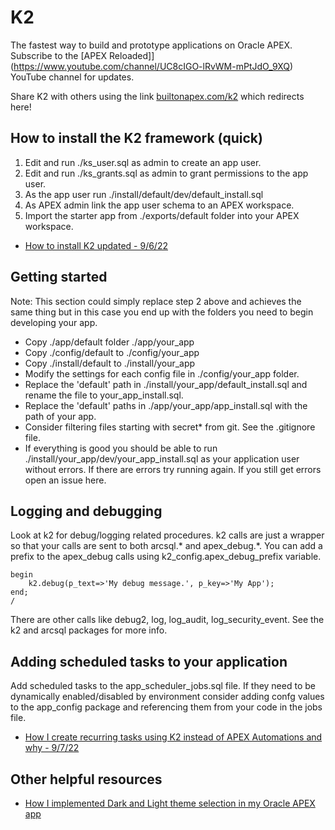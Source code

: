 
# K2 

The fastest way to build and prototype applications on Oracle APEX. Subscribe to the [APEX Reloaded]](https://www.youtube.com/channel/UC8cIGO-lRvWM-mPtJdO_9XQ) YouTube channel for updates.

Share K2 with others using the link [builtonapex.com/k2](builtonapex.com/k2) which redirects here!

## How to install the K2 framework (quick)

1. Edit and run ./ks_user.sql as admin to create an app user.
2. Edit and run ./ks_grants.sql as admin to grant permissions to the app user.
3. As the app user run ./install/default/dev/default_install.sql
4. As APEX admin link the app user schema to an APEX workspace.
5. Import the starter app from ./exports/default folder into your APEX workspace.

* [How to install K2 updated - 9/6/22](https://youtu.be/FKdsuL_oYgw)

## Getting started 

Note: This section could simply replace step 2 above and achieves the same thing but in this case you end up with the folders you need to begin developing your app.

* Copy ./app/default folder ./app/your_app
* Copy ./config/default to ./config/your_app
* Copy ./install/default to ./install/your_app
* Modify the settings for each config file in ./config/your_app folder.
* Replace the 'default' path in ./install/your_app/default_install.sql and rename the file to your_app_install.sql.
* Replace the 'default' paths in ./app/your_app/app_install.sql with the path of your app.
* Consider filtering files starting with secret* from git. See the .gitignore file.
* If everything is good you should be able to run ./install/your_app/dev/your_app_install.sql as your application user without errors. If there are errors try running again. If you still get errors open an issue here.

## Logging and debugging

Look at k2 for debug/logging related procedures. k2 calls are just a wrapper so that your calls are sent to both arcsql.* and apex_debug.*. You can add a prefix to the apex_debug calls using k2_config.apex_debug_prefix variable.
```
begin
	k2.debug(p_text=>'My debug message.', p_key=>'My App');
end;
/
```
There are other calls like debug2, log, log_audit, log_security_event. See the k2 and arcsql packages for more info.

## Adding scheduled tasks to your application

Add scheduled tasks to the app_scheduler_jobs.sql file. If they need to be dynamically enabled/disabled by environment consider adding confg values to the app_config package and referencing them from your code in the jobs file.

* [How I create recurring tasks using K2 instead of APEX Automations and why - 9/7/22](https://youtu.be/WxwzxSFhuS4)

## Other helpful resources

* [How I implemented Dark and Light theme selection in my Oracle APEX app](https://youtu.be/naY-bzWPxmM)